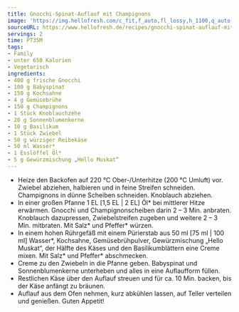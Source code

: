 ```yaml
---
title: Gnocchi-Spinat-Auflauf mit Champignons
image: 'https://img.hellofresh.com/c_fit,f_auto,fl_lossy,h_1100,q_auto,w_2600/hellofresh_s3/image/gnocchi-spinat-auflauf-mit-champignons-8081d5c9.jpg'
sourceURL: https://www.hellofresh.de/recipes/gnocchi-spinat-auflauf-mit-champignons-6331c4f76fa0162c3c0f48f1
servings: 2
time: PT35M
tags:
- Family
- unter 650 Kalorien
- Vegetarisch
ingredients:
- 400 g frische Gnocchi
- 100 g Babyspinat
- 150 g Kochsahne
- 4 g Gemüsebrühe
- 150 g Champignons
- 1 Stück Knoblauchzehe
- 20 g Sonnenblumenkerne
- 10 g Basilikum
- 1 Stück Zwiebel
- 50 g würziger Reibekäse
- 50 ml Wasser*
- 1 Esslöffel Öl*
- 5 g Gewürzmischung „Hello Muskat“
---
```


- Heize den Backofen auf 220 °C Ober-/Unterhitze (200 °C Umluft) vor.  Zwiebel abziehen, halbieren und in feine Streifen schneiden.  Champignons in dünne Scheiben schneiden.  Knoblauch abziehen.
- In einer großen Pfanne 1 EL [1,5 EL | 2 EL] Öl\* bei mittlerer Hitze erwärmen. Gnocchi und Champignonscheiben darin 2 – 3 Min. anbraten. Knoblauch dazupressen, Zwiebelstreifen zugeben und weitere 2 – 3 Min. mitbraten. Mit Salz\* und Pfeffer\* würzen.
- In einem hohen Rührgefäß mit einem Pürierstab aus 50 ml [75 ml | 100 ml] Wasser\*, Kochsahne, Gemüsebrühpulver, Gewürzmischung „Hello Muskat“, der Hälfte des Käses und den Basilikumblättern eine Creme mixen. Mit Salz\* und Pfeffer\* abschmecken.
- Creme zu den Zwiebeln in die Pfanne geben.  Babyspinat und Sonnenblumenkerne unterheben und alles in eine Auflaufform füllen.
- Restlichen Käse über den Auflauf streuen und für ca. 10 Min. backen, bis der Käse anfängt zu bräunen.
- Auflauf aus dem Ofen nehmen, kurz abkühlen lassen, auf Teller verteilen und genießen.  Guten Appetit!
